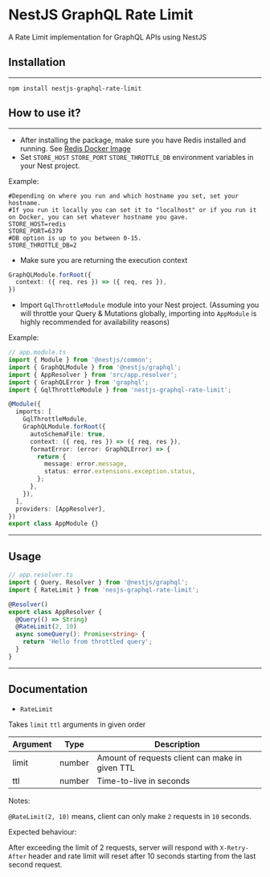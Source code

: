 # NestJS GraphQL Rate Limit

A Rate Limit implementation for GraphQL APIs using NestJS

## Installation

---
```npm install nestjs-graphql-rate-limit```

## How to use it?

---

- After installing the package, make sure you have Redis installed and running.
  See [Redis Docker Image](https://hub.docker.com/_/redis)
- Set `STORE_HOST` `STORE_PORT` `STORE_THROTTLE_DB` environment variables in your Nest project.

Example:

```dotenv
#Depending on where you run and which hostname you set, set your hostname.
#If you run it locally you can set it to "localhost" or if you run it on Docker, you can set whatever hostname you gave.
STORE_HOST=redis
STORE_PORT=6379
#DB option is up to you between 0-15.
STORE_THROTTLE_DB=2
```

- Make sure you are returning the execution context

```typescript
GraphQLModule.forRoot({
  context: ({ req, res }) => ({ req, res }),
})
```

- Import `GqlThrottleModule` module into your Nest project. (Assuming you will throttle your Query & Mutations globally,
  importing into `AppModule` is highly recommended for availability reasons)

Example:

```typescript
// app.module.ts
import { Module } from '@nestjs/common';
import { GraphQLModule } from '@nestjs/graphql';
import { AppResolver } from 'src/app.resolver';
import { GraphQLError } from 'graphql';
import { GqlThrottleModule } from 'nestjs-graphql-rate-limit';

@Module({
  imports: [
    GqlThrottleModule,
    GraphQLModule.forRoot({
      autoSchemaFile: true,
      context: ({ req, res }) => ({ req, res }),
      formatError: (error: GraphQLError) => {
        return {
          message: error.message,
          status: error.extensions.exception.status,
        };
      },
    }),
  ],
  providers: [AppResolver],
})
export class AppModule {}
```
---
## Usage
```typescript
// app.resolver.ts
import { Query, Resolver } from '@nestjs/graphql';
import { RateLimit } from 'nesjs-graphql-rate-limit';

@Resolver()
export class AppResolver {
  @Query(() => String)
  @RateLimit(2, 10)
  async someQuery(): Promise<string> {
    return 'Hello from throttled query';
  }
}
```
---
## Documentation

- `RateLimit`

Takes `limit` `ttl` arguments in given order

Argument  | Type  | Description 
---    | ----  | -------
limit  | number| Amount of requests client can make in given TTL
ttl    | number| Time-to-live in seconds

Notes:

`@RateLimit(2, 10)` means, client can only make `2` requests in `10` seconds.

Expected behaviour:

After exceeding the limit of 2 requests, server will respond with `X-Retry-After` header and rate limit will reset after 10 seconds starting from the last second request.
